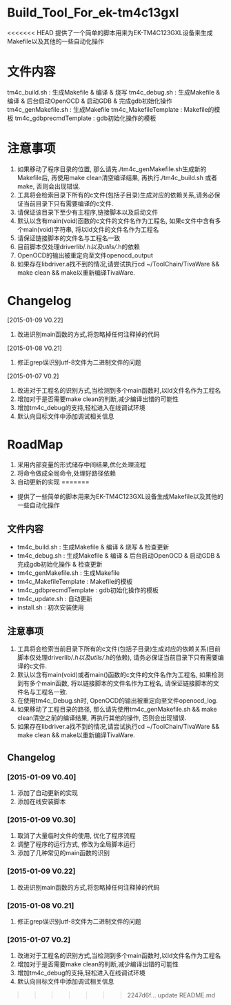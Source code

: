# Build_Tool_For_ek-tm4c13gxl
<<<<<<< HEAD
提供了一个简单的脚本用来为EK-TM4C123GXL设备来生成Makefile以及其他的一些自动化操作

# 文件内容
tm4c_build.sh : 生成Makefile & 编译 & 烧写
tm4c_debug.sh : 生成Makefile & 编译 & 后台启动OpenOCD & 启动GDB & 完成gdb初始化操作
tm4c_genMakefile.sh : 生成Makefile
tm4c_MakefileTemplate : Makefile的模板
tm4c_gdbprecmdTemplate : gdb初始化操作的模板

# 注意事项
1.	如果移动了程序目录的位置, 那么请先./tm4c_genMakefile.sh生成新的Makefile后, 再使用make clean清空编译结果, 再执行./tm4c_build.sh 或者 make, 否则会出现错误.
2.	工具将会检索目录下所有的c文件(包括子目录)生成对应的依赖关系,请务必保证当前目录下只有需要编译的c文件.
3.	请保证该目录下至少有主程序,链接脚本以及启动文件
4.	默认以含有main(void)函数的c文件的文件名作为工程名, 如果c文件中含有多个main(void)字符串, 将以ld文件的文件名作为工程名
5.	请保证链接脚本的文件名与工程名一致
6.	目前脚本仅处理driverlib/*.h以及utils/*.h的依赖
7.	OpenOCD的输出被重定向至文件openocd_output
8.	如果存在libdriver.a找不到的情况,请尝试执行cd ~/ToolChain/TivaWare && make clean && make以重新编译TivaWare.

# Changelog
[2015-01-09	V0.22]
1.	改进识别main函数的方式,将忽略掉任何注释掉的代码

[2015-01-08	V0.21]
1.	修正grep误识别utf-8文件为二进制文件的问题

[2015-01-07	V0.2]
1.	改进对于工程名的识别方式,当检测到多个main函数时,以ld文件名作为工程名
2.	增加对于是否需要make clean的判断,减少编译出错的可能性
3.	增加tm4c_debug的支持,轻松进入在线调试环境
4.	默认向目标文件中添加调试相关信息

# RoadMap
1.	采用内部变量的形式储存中间结果,优化处理流程
2.	将命令做成全局命令,处理好路径依赖
3.	自动更新的实现
=======
+ 提供了一些简单的脚本用来为EK-TM4C123GXL设备生成Makefile以及其他的一些自动化操作

## 文件内容
+ tm4c_build.sh : 生成Makefile & 编译 & 烧写 & 检查更新
+ tm4c_debug.sh : 生成Makefile & 编译 & 后台启动OpenOCD & 启动GDB & 完成gdb初始化操作 & 检查更新
+ tm4c_genMakefile.sh : 生成Makefile
+ tm4c_MakefileTemplate : Makefile的模板
+ tm4c_gdbprecmdTemplate : gdb初始化操作的模板
+ tm4c_update.sh : 自动更新
+ install.sh : 初次安装使用

## 注意事项
1.	工具将会检索当前目录下所有的c文件(包括子目录)生成对应的依赖关系(目前脚本仅处理driverlib/*.h以及utils/*.h的依赖), 请务必保证当前目录下只有需要编译的c文件.
2.	默认以含有main(void)或者main()函数的c文件的文件名作为工程名, 如果检测到有多个main函数, 将以链接脚本的文件名作为工程名, 请保证链接脚本的文件名与工程名一致.
3.	在使用tm4c_Debug.sh时, OpenOCD的输出被重定向至文件openocd_log.
4.	如果移动了工程目录的路径, 那么请先使用tm4c_genMakefile.sh && make clean清空之前的编译结果, 再执行其他的操作, 否则会出现错误.
5.	如果存在libdriver.a找不到的情况,请尝试执行cd ~/ToolChain/TivaWare && make clean && make以重新编译TivaWare.

## Changelog
### [2015-01-09	V0.40]
1.	添加了自动更新的实现
2.	添加在线安装脚本

### [2015-01-09	V0.30]
1.	取消了大量临时文件的使用, 优化了程序流程
2.	调整了程序的运行方式, 修改为全局脚本运行
3.	添加了几种常见的main函数的识别

### [2015-01-09	V0.22]
1.	改进识别main函数的方式,将忽略掉任何注释掉的代码

### [2015-01-08	V0.21]
1.	修正grep误识别utf-8文件为二进制文件的问题

### [2015-01-07	V0.2]</br>
1.	改进对于工程名的识别方式,当检测到多个main函数时,以ld文件名作为工程名
2.	增加对于是否需要make clean的判断,减少编译出错的可能性
3.	增加tm4c_debug的支持,轻松进入在线调试环境
4.	默认向目标文件中添加调试相关信息
>>>>>>> 2247d6f... update README.md
